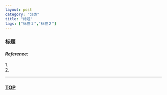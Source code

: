 ```yaml
---
layout: post
category: "分类"
title: "标题"
tags: ["标签１","标签２"]
---
```



### 标题  

<a name="top"></a>




#### *Reference:*  

1.[]()  
2.[]()  

- - - 

### [TOP](#top)
